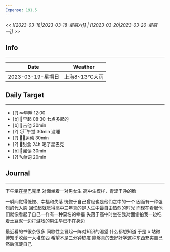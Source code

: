 ```yaml
---
Expense: 191.5
---
```


<< *[[2023-03-18|2023-03-18-星期六]] | [[2023-03-20|2023-03-20-星期一]]* >>

## Info
***
| Date        | Weather      | 
| ----------- | ------------ |
| 2023-03-19-星期日 | 上海8~13℃大雨 |


## Daily Target 
***
- [?] 💤早睡   12:00
- [b] 🌅早起    08:30 七点多起的
- [b] 🎵吉他    30min
- [?] 😴午觉    30min 没睡
- [?] 🏃‍♀️运动    30min  
- [?] 🚫甜食    24h 喝了星巴克
- [b] 📖阅读    30min
- [?] 🔤单词    20min    


##  Journal
***

下午坐在星巴克里
对面坐着一对男女生
高中生模样，青涩干净的脸

一瞬间觉得恍惚、幸福和失落
恍惚于自己曾经也是他们之中的一个
因而有一种强烈的代入感
回忆起就觉得高中三年真的是人生中最自由热烈的时光
而现在看起他们就像看起了自己一样有一种莫名的幸福
失落于高中时坐在我对面偷拍我一边吃着土豆泥一边打游戏的男生早已不在身边

最近看的书很杂很多
间歇性会冒起一阵对知识的渴望
什么都想知道
于是 b 站微博知乎收藏一大堆东西
希望不是三分钟热度
能够真的去好好学这种东西充实自己然后沉淀自己


